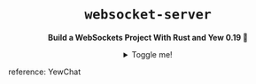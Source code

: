 <div align="center">

  <h1><code>websocket-server</code></h1>

  <strong>Build a WebSockets Project With Rust and Yew 0.19 🦀</strong>


  <details>
  <summary>Toggle me!</summary>
  <div>
    <div>This is the detailed content</div>
    <br/>
    <details>
      <summary>
        Nested toggle! Some surprise inside...
      </summary>
      <div>
        😲😲😲😲😲
      </div>
    </details>
  </div>
</details>
</div>

reference: YewChat
